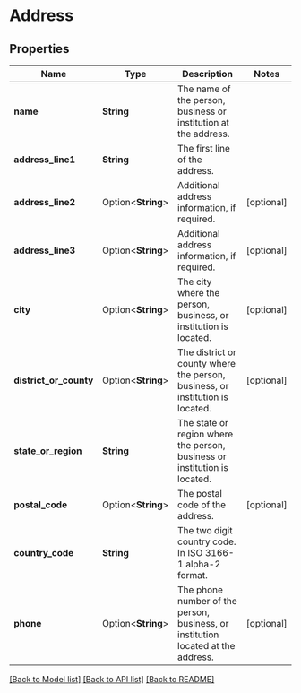 # Address

## Properties

Name | Type | Description | Notes
------------ | ------------- | ------------- | -------------
**name** | **String** | The name of the person, business or institution at the address. | 
**address_line1** | **String** | The first line of the address. | 
**address_line2** | Option<**String**> | Additional address information, if required. | [optional]
**address_line3** | Option<**String**> | Additional address information, if required. | [optional]
**city** | Option<**String**> | The city where the person, business, or institution is located. | [optional]
**district_or_county** | Option<**String**> | The district or county where the person, business, or institution is located. | [optional]
**state_or_region** | **String** | The state or region where the person, business or institution is located. | 
**postal_code** | Option<**String**> | The postal code of the address. | [optional]
**country_code** | **String** | The two digit country code. In ISO 3166-1 alpha-2 format. | 
**phone** | Option<**String**> | The phone number of the person, business, or institution located at the address. | [optional]

[[Back to Model list]](../README.md#documentation-for-models) [[Back to API list]](../README.md#documentation-for-api-endpoints) [[Back to README]](../README.md)


